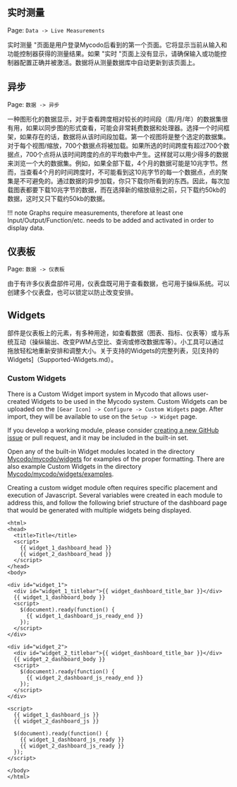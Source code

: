 ## 实时测量

Page\: `Data -> Live Measurements`

实时测量 "页面是用户登录Mycodo后看到的第一个页面。它将显示当前从输入和功能控制器获得的测量结果。如果 "实时 "页面上没有显示，请确保输入或功能控制器配置正确并被激活。数据将从测量数据库中自动更新到该页面上。

## 异步

Page\: `数据 -> 异步`

一种图形化的数据显示，对于查看跨度相对较长的时间段（周/月/年）的数据集很有用，如果以同步图的形式查看，可能会非常耗费数据和处理器。选择一个时间框架，如果存在的话，数据将从该时间段加载。第一个视图将是整个选定的数据集。对于每个视图/缩放，700个数据点将被加载。如果所选的时间跨度有超过700个数据点，700个点将从该时间跨度的点的平均数中产生。这样就可以用少得多的数据来浏览一个大的数据集。例如，如果全部下载，4个月的数据可能是10兆字节。然而，当查看4个月的时间跨度时，不可能看到这10兆字节的每一个数据点，点的聚集是不可避免的。通过数据的异步加载，你只下载你所看到的东西。因此，每次加载图表都要下载10兆字节的数据，而在选择新的缩放级别之前，只下载约50kb的数据，这时又只下载约50kb的数据。

!!! note
    Graphs require measurements, therefore at least one Input/Output/Function/etc. needs to be added and activated in order to display data.

## 仪表板

Page\: `数据 -> 仪表板`

由于有许多仪表盘部件可用，仪表盘既可用于查看数据，也可用于操纵系统。可以创建多个仪表盘，也可以锁定以防止改变安排。

## Widgets

部件是仪表板上的元素，有多种用途，如查看数据（图表、指标、仪表等）或与系统互动（操纵输出、改变PWM占空比、查询或修改数据库等）。小工具可以通过拖放轻松地重新安排和调整大小。关于支持的Widgets的完整列表，见[支持的Widgets]（Supported-Widgets.md）。

### Custom Widgets

There is a Custom Widget import system in Mycodo that allows user-created Widgets to be used in the Mycodo system. Custom Widgets can be uploaded on the `[Gear Icon] -> Configure -> Custom Widgets` page. After import, they will be available to use on the `Setup -> Widget` page.

If you develop a working module, please consider [creating a new GitHub issue](https://github.com/kizniche/Mycodo/issues/new?assignees=&labels=&template=feature-request.md&title=New%20Module) or pull request, and it may be included in the built-in set.

Open any of the built-in Widget modules located in the directory [Mycodo/mycodo/widgets](https://github.com/kizniche/Mycodo/tree/master/mycodo/widgets/) for examples of the proper formatting. There are also example Custom Widgets in the directory [Mycodo/mycodo/widgets/examples](https://github.com/kizniche/Mycodo/tree/master/mycodo/widgets/examples).

Creating a custom widget module often requires specific placement and execution of Javascript. Several variables were created in each module to address this, and follow the following brief structure of the dashboard page that would be generated with multiple widgets being displayed.

```angular2html
<html>
<head>
  <title>Title</title>
  <script>
    {{ widget_1_dashboard_head }}
    {{ widget_2_dashboard_head }}
  </script>
</head>
<body>

<div id="widget_1">
  <div id="widget_1_titlebar">{{ widget_dashboard_title_bar }}</div>
  {{ widget_1_dashboard_body }}
  <script>
    $(document).ready(function() {
      {{ widget_1_dashboard_js_ready_end }}
    });
  </script>
</div>

<div id="widget_2">
  <div id="widget_2_titlebar">{{ widget_dashboard_title_bar }}</div>
  {{ widget_2_dashboard_body }}
  <script>
    $(document).ready(function() {
      {{ widget_2_dashboard_js_ready_end }}
    });
  </script>
</div>

<script>
  {{ widget_1_dashboard_js }}
  {{ widget_2_dashboard_js }}

  $(document).ready(function() {
    {{ widget_1_dashboard_js_ready }}
    {{ widget_2_dashboard_js_ready }}
  });
</script>

</body>
</html>
```
